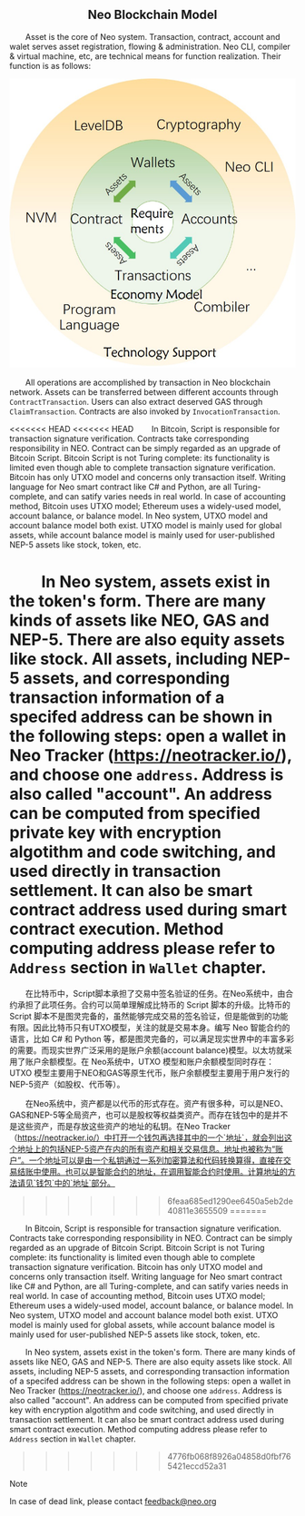 ﻿<center><h2>Neo Blockchain Model</h2></center>

&emsp;&emsp;Asset is the core of Neo system. Transaction, contract, account and walet serves asset registration, flowing & administration. Neo CLI, compiler & virtual machine, etc, are technical means for function realization. Their function is as follows:

[![neo system](../../images/blockchain/system1_em.jpg)](../../images/blockchain/system1_em.jpg)

&emsp;&emsp;All operations are accomplished by transaction in Neo blockchain network. Assets can be transferred between different accounts through `ContractTransaction`. Users can also extract deserved GAS through `ClaimTransaction`. Contracts are also invoked by `InvocationTransaction`.

<<<<<<< HEAD
<<<<<<< HEAD
&emsp;&emsp;In Bitcoin, Script is responsible for transaction signature verification. Contracts take corresponding responsibility in NEO. Contract can be simply regarded as an upgrade of Bitcoin Script. Bitcoin Script is not Turing complete: its functionality is limited even though able to complete transaction signature verification. Bitcoin has only UTXO model and concerns only transaction itself. Writing language for Neo smart contract like C# and Python, are all Turing-complete, and can satify varies needs in real world. In case of accounting method, Bitcoin uses UTXO model; Ethereum uses a widely-used model, account balance, or balance model. In Neo system, UTXO model and account balance model both exist. UTXO model is mainly used for global assets, while account balance model is mainly used for user-published NEP-5 assets like stock, token, etc.

&emsp;&emsp;In Neo system, assets exist in the token's form. There are many kinds of assets like NEO, GAS and NEP-5. There are also equity assets like stock. All assets, including NEP-5 assets, and corresponding transaction information of a specifed address can be shown in the following steps: open a wallet in Neo Tracker (https://neotracker.io/), and choose one `address`. Address is also called "account". An address can be computed from specified private key with encryption algotithm and code switching, and used directly in transaction settlement. It can also be smart contract address used during smart contract execution. Method computing address please refer to `Address` section in `Wallet` chapter.
=======
&emsp;&emsp;在比特币中，Script脚本承担了交易中签名验证的任务。在Neo系统中，由合约承担了此项任务。合约可以简单理解成比特币的 Script 脚本的升级。比特币的 Script 脚本不是图灵完备的，虽然能够完成交易的签名验证，但是能做到的功能有限。因此比特币只有UTXO模型，关注的就是交易本身。编写 Neo 智能合约的语言，比如 C# 和 Python 等，都是图灵完备的，可以满足现实世界中的丰富多彩的需要。而现实世界广泛采用的是账户余额(account balance)模型。以太坊就采用了账户余额模型。在 Neo系统中，UTXO 模型和账户余额模型同时存在：UTXO 模型主要用于NEO和GAS等原生代币，账户余额模型主要用于用户发行的NEP-5资产（如股权、代币等）。

&emsp;&emsp;在Neo系统中，资产都是以代币的形式存在。资产有很多种，可以是NEO、GAS和NEP-5等全局资产，也可以是股权等权益类资产。而存在钱包中的是并不是这些资产，而是存放这些资产的地址的私钥。在Neo Tracker（https://neotracker.io/）中打开一个钱包再选择其中的一个`地址`，就会列出这个地址上的包括NEP-5资产在内的所有资产和相关交易信息。地址也被称为“账户”。一个地址可以是由一个私钥通过一系列加密算法和代码转换算得，直接在交易结账中使用。也可以是智能合约的地址，在调用智能合约时使用。计算地址的方法请见`钱包`中的`地址`部分。
>>>>>>> 6feaa685ed1290ee6450a5eb2de40811e3655509
=======

&emsp;&emsp;In Bitcoin, Script is responsible for transaction signature verification. Contracts take corresponding responsibility in NEO. Contract can be simply regarded as an upgrade of Bitcoin Script. Bitcoin Script is not Turing complete: its functionality is limited even though able to complete transaction signature verification. Bitcoin has only UTXO model and concerns only transaction itself. Writing language for Neo smart contract like C# and Python, are all Turing-complete, and can satify varies needs in real world. In case of accounting method, Bitcoin uses UTXO model; Ethereum uses a widely-used model, account balance, or balance model. In Neo system, UTXO model and account balance model both exist. UTXO model is mainly used for global assets, while account balance model is mainly used for user-published NEP-5 assets like stock, token, etc.

&emsp;&emsp;In Neo system, assets exist in the token's form. There are many kinds of assets like NEO, GAS and NEP-5. There are also equity assets like stock. All assets, including NEP-5 assets, and corresponding transaction information of a specifed address can be shown in the following steps: open a wallet in Neo Tracker (https://neotracker.io/), and choose one `address`. Address is also called "account". An address can be computed from specified private key with encryption algotithm and code switching, and used directly in transaction settlement. It can also be smart contract address used during smart contract execution. Method computing address please refer to `Address` section in `Wallet` chapter.
<!--
Please translate the Chinese version below and compare it with the paragraph above
&emsp;&emsp;在比特币中，Script脚本承担了交易中签名验证的任务。在Neo系统中，由合约承担了此项任务。合约可以简单理解成比特币的 Script 脚本的升级。比特币的 Script 脚本不是图灵完备的，虽然能够完成交易的签名验证，但是能做到的功能有限。因此比特币只有UTXO模型，关注的就是交易本身。编写 Neo 智能合约的语言，比如 C# 和 Python 等，都是图灵完备的，可以满足现实世界中的丰富多彩的需要。而现实世界广泛采用的是账户余额(account balance)模型。以太坊就采用了账户余额模型。在 Neo系统中，UTXO 模型和账户余额模型同时存在：UTXO 模型主要用于NEO和GAS等原生代币，账户余额模型主要用于用户发行的NEP-5资产（如股权、代币等）。

&emsp;&emsp;在Neo系统中，资产都是以代币的形式存在。资产有很多种，可以是NEO、GAS和NEP-5等全局资产，也可以是股权等权益类资产。而存在钱包中的是并不是这些资产，而是存放这些资产的地址的私钥。在Neo Tracker（https://neotracker.io/）中打开一个钱包再选择其中的一个`地址`，就会列出这个地址上的包括NEP-5资产在内的所有资产和相关交易信息。地址也被称为“账户”。一个地址可以是由一个私钥通过一系列加密算法和代码转换算得，直接在交易结账中使用。也可以是智能合约的地址，在调用智能合约时使用。计算地址的方法请见`钱包`中的`地址`部分。
-->
>>>>>>> 4776fb068f8926a04858d0fbf765421eccd52a31

> [!NOTE]
> In case of dead link, please contact <feedback@neo.org>

